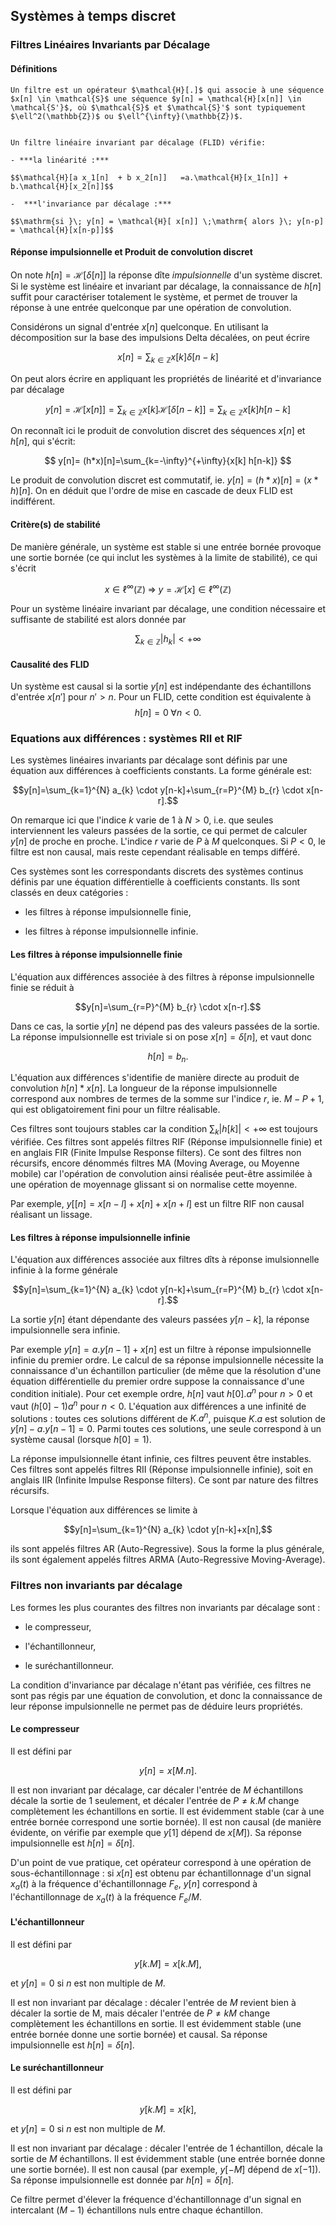 ## Systèmes à temps discret


### Filtres Linéaires Invariants par Décalage

#### Définitions

```{prf:definition} Filtre
Un filtre est un opérateur $\mathcal{H}[.]$ qui associe à une séquence $x[n] \in \mathcal{S}$ une séquence $y[n] = \mathcal{H}[x[n]] \in \mathcal{S'}$, où $\mathcal{S}$ et $\mathcal{S}'$ sont typiquement $\ell^2(\mathbb{Z})$ ou $\ell^{\infty}(\mathbb{Z})$. 
```
```{prf:definition} Filtre linéaire invariant par décalage 

Un filtre linéaire invariant par décalage (FLID) vérifie:

- ***la linéarité :*** 

$$\mathcal{H}[a x_1[n]  + b x_2[n]]   =a.\mathcal{H}[x_1[n]] + b.\mathcal{H}[x_2[n]]$$

-  ***l'invariance par décalage :***   

$$\mathrm{si }\; y[n] = \mathcal{H}[ x[n]] \;\mathrm{ alors }\; y[n-p] = \mathcal{H}[x[n-p]]$$
```

#### Réponse impulsionnelle et Produit de convolution discret

On note $h[n]  = \mathcal{H}[ \delta[n]]$  la réponse dîte *impulsionnelle* d'un système discret.  Si le système est linéaire et invariant par décalage, la connaissance  de $h[n]$ suffit pour caractériser totalement  le système, et permet de trouver la réponse à une entrée quelconque par une opération de convolution.

Considérons un signal d'entrée $x[n]$ quelconque. En utilisant la décomposition sur la base des impulsions Delta décalées, on peut écrire

$$x[n]=\sum_{k\in \mathbb{Z}}{x[k]\delta[n-k]}$$

On peut alors écrire en appliquant les propriétés de linéarité et d'invariance par décalage

$$y[n]=\mathcal{H}[x[n]]=\sum_{k \in \mathbb{Z}}{x[k]\mathcal{H}[\delta[n-k]]}=\sum_{k \in \mathbb{Z}}{x[k] h[n-k]}$$

On reconnaît ici le produit de convolution discret des séquences $x[n]$ et $h[n]$, qui s'écrit:

$$
y[n]= (h*x)[n]=\sum_{k=-\infty}^{+\infty}{x[k] h[n-k]}
$$

Le produit de convolution  discret est commutatif, ie. $y[n]= (h*x)[n]=(x*h)[n]$. On en déduit que l'ordre de mise en cascade de deux FLID est indifférent.

#### Critère(s) de stabilité

De manière générale, un système est stable si une entrée bornée provoque une sortie bornée (ce qui inclut les systèmes à la limite de stabilité), ce qui s'écrit

$$x \in \ell^{\infty}(\mathbb{Z}) \; \Rightarrow \; y=\mathcal{H}[x] \in \ell^{\infty}(\mathbb{Z})$$ 


Pour un système linéaire invariant par décalage, une condition nécessaire et suffisante de stabilité  est alors donnée par

$$\sum_{k \in \mathbb{Z}}{|h_k|} < +\infty$$




#### Causalité des FLID

Un système est causal si la sortie $y[n]$ est indépendante des échantillons  d'entrée $x[n']$ pour $n'  > n$. Pour un FLID, cette condition est équivalente à $$h[n] = 0\; \forall n < 0.$$


### Equations aux différences  :  systèmes RII et RIF

Les systèmes linéaires invariants par décalage sont définis par une équation aux différences  à coefficients constants. La forme générale est:

$$y[n]=\sum_{k=1}^{N} a_{k} \cdot y[n-k]+\sum_{r=P}^{M} b_{r} \cdot x[n-r].$$

On remarque ici que l'indice $k$ varie de $1$ à $N > 0$, i.e. que seules  interviennent les valeurs passées de la sortie, ce qui permet de calculer $y[n]$  de proche en proche. L'indice $r$ varie de $P$ à $M$ quelconques. Si $P < 0$, le filtre est non causal, mais reste cependant réalisable en temps différé.

Ces systèmes sont les correspondants  discrets des systèmes continus définis par une équation différentielle à coefficients constants. Ils sont classés en deux catégories :


- les  filtres à réponse impulsionnelle  finie,

- les filtres à réponse impulsionnelle  infinie.

#### Les filtres à réponse impulsionnelle finie

L'équation aux différences associée à des filtres à réponse impulsionnelle finie se réduit à 

$$y[n]=\sum_{r=P}^{M} b_{r} \cdot x[n-r].$$

Dans ce cas, la sortie $y[n]$ ne dépend pas des valeurs passées de la sortie. La réponse impulsionnelle  est triviale si on pose 
$x[n] = \delta[n]$, et vaut donc 

$$h[n]= b_n.$$ 

L'équation aux différences s'identifie de manière directe au produit de convolution $h[n]*x[n]$. La longueur de la réponse impulsionnelle correspond  aux nombres de termes de la somme sur l'indice $r$, ie. $M-P+1$, qui est obligatoirement  fini pour un filtre réalisable.

Ces filtres sont toujours stables car la condition $\sum_k |h[k]|  < +\infty$ est toujours vérifiée. Ces filtres sont appelés filtres RIF (Réponse impulsionnelle  finie) et en anglais FIR (Finite Impulse Response filters). Ce sont des filtres non récursifs, encore dénommés filtres MA (Moving Average, ou Moyenne mobile) car l'opération de convolution ainsi réalisée peut-être assimilée à une opération de moyennage glissant si on normalise cette moyenne.

Par exemple, $y[[n] = x[n-l]+x[n]+x[n+l]$ est un filtre RIF non causal réalisant un lissage.

#### Les filtres à réponse impulsionnelle infinie

L'équation aux différences associée aux filtres dîts à réponse imulsionnelle infinie à la forme générale 

$$y[n]=\sum_{k=1}^{N} a_{k} \cdot y[n-k]+\sum_{r=P}^{M} b_{r} \cdot x[n-r].$$

La sortie $y[n]$ étant dépendante des valeurs passées $y[n-k]$, la réponse impulsionnelle sera infinie. 

Par exemple $y[n] = a.y[n-1] + x[n]$ est un filtre à réponse impulsionnelle  infinie du premier ordre. Le calcul de sa réponse impulsionnelle nécessite la connaissance d'un échantillon particulier (de même que la résolution d'une équation différentielle du premier ordre suppose la connaissance d'une condition initiale). Pour cet exemple ordre, $h[n]$ vaut $h[0].a^n$ pour $n > 0$ et vaut $(h[0]-1)a^n$ pour $n < 0$. L'équation aux différences a une infinité de solutions : toutes ces solutions différent de $K.a^n$, puisque  $K.a$ est solution de $y[n]- a.y[n-1]= 0$. Parmi toutes ces solutions, une seule correspond à un système causal (lorsque  $h[0] = 1$).

La réponse impulsionnelle  étant infinie, ces filtres peuvent être instables.
Ces filtres sont appelés filtres RII (Réponse impulsionnelle infinie), soit en anglais IIR (Infinite Impulse Response filters). Ce sont par nature des filtres récursifs.

Lorsque l'équation aux différences se limite à  

$$y[n]=\sum_{k=1}^{N} a_{k} \cdot y[n-k]+x[n],$$ 

ils sont appelés filtres AR (Auto-Regressive). Sous la forme la plus générale, ils sont également appelés filtres ARMA (Auto-Regressive Moving-Average).

### Filtres non invariants par décalage

Les formes les plus courantes des filtres non invariants par décalage sont :

- le compresseur,

- l'échantillonneur,

- le suréchantillonneur.

La condition d'invariance par décalage n'étant pas vérifiée, ces filtres ne sont pas régis par une équation de convolution,  et donc la connaissance  de leur réponse impulsionnelle ne permet pas de déduire leurs propriétés.

#### Le compresseur

Il est défini par 

$$y[n] = x[M.n].$$

Il est non invariant par décalage, car décaler l'entrée de $M$ échantillons décale la sortie de $1$ seulement, et décaler l'entrée de $P \neq k.M$ change complètement  les échantillons  en sortie. Il est évidemment  stable (car à une entrée bornée correspond une sortie bornée). Il est non causal (de manière évidente, on vérifie par exemple que $y[1]$ dépend de $x[M]$).
Sa réponse impulsionnelle  est $h[n] = \delta[n]$.

D'un point de vue pratique, cet opérateur correspond à une opération de sous-échantillonnage : si $x[n]$ est obtenu par échantillonnage  d'un signal $x_a(t)$ à la fréquence d'échantillonnage $F_e$, $y[n]$ correspond à l'échantillonnage  de $x_a(t)$ à la fréquence $F_e/M$.

#### L'échantillonneur

Il est défini par 

$$y[k.M] = x[k.M],$$

et $y[n] = 0$ si $n$ est non multiple de $M$.

Il est non invariant par décalage : décaler l'entrée de $M$ revient bien à décaler la sortie de M, mais décaler l'entrée de $P \neq k M$ change complètement  les échantillons en sortie. Il est évidemment  stable (une entrée bornée donne une sortie bornée) et causal. Sa réponse impulsionnelle  est $h[n] = \delta[n]$.

#### Le suréchantillonneur

Il est défini par  

$$y[k.M] = x[k],$$

et $y[n] = 0$ si $n$ est non multiple de $M$.

Il est non invariant par décalage : décaler l'entrée de $1$ échantillon, décale la sortie de $M$ échantillons. Il est évidemment stable (une entrée bornée donne une sortie bornée). Il est non causal (par exemple, $y[-M]$ dépend de $x[-1]$). Sa réponse impulsionnelle  est donnée par $h[n] = \delta[n]$.

Ce filtre permet d'élever la fréquence d'échantillonnage  d'un signal en intercalant $(M-1)$ échantillons nuls entre chaque échantillon.